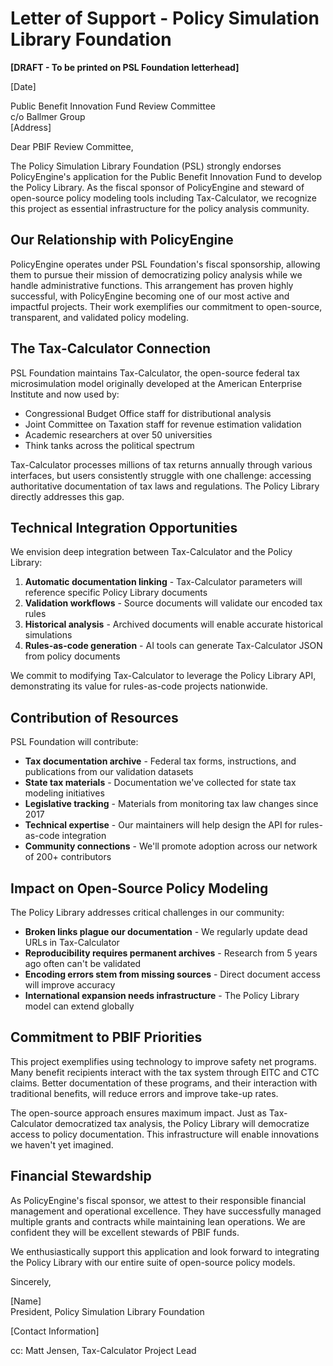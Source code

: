 # Letter of Support - Policy Simulation Library Foundation

**[DRAFT - To be printed on PSL Foundation letterhead]**

[Date]

Public Benefit Innovation Fund Review Committee  
c/o Ballmer Group  
[Address]

Dear PBIF Review Committee,

The Policy Simulation Library Foundation (PSL) strongly endorses PolicyEngine's application for the Public Benefit Innovation Fund to develop the Policy Library. As the fiscal sponsor of PolicyEngine and steward of open-source policy modeling tools including Tax-Calculator, we recognize this project as essential infrastructure for the policy analysis community.

## Our Relationship with PolicyEngine

PolicyEngine operates under PSL Foundation's fiscal sponsorship, allowing them to pursue their mission of democratizing policy analysis while we handle administrative functions. This arrangement has proven highly successful, with PolicyEngine becoming one of our most active and impactful projects. Their work exemplifies our commitment to open-source, transparent, and validated policy modeling.

## The Tax-Calculator Connection

PSL Foundation maintains Tax-Calculator, the open-source federal tax microsimulation model originally developed at the American Enterprise Institute and now used by:

- Congressional Budget Office staff for distributional analysis
- Joint Committee on Taxation staff for revenue estimation validation
- Academic researchers at over 50 universities
- Think tanks across the political spectrum

Tax-Calculator processes millions of tax returns annually through various interfaces, but users consistently struggle with one challenge: accessing authoritative documentation of tax laws and regulations. The Policy Library directly addresses this gap.

## Technical Integration Opportunities

We envision deep integration between Tax-Calculator and the Policy Library:

1. **Automatic documentation linking** - Tax-Calculator parameters will reference specific Policy Library documents
2. **Validation workflows** - Source documents will validate our encoded tax rules
3. **Historical analysis** - Archived documents will enable accurate historical simulations
4. **Rules-as-code generation** - AI tools can generate Tax-Calculator JSON from policy documents

We commit to modifying Tax-Calculator to leverage the Policy Library API, demonstrating its value for rules-as-code projects nationwide.

## Contribution of Resources

PSL Foundation will contribute:

- **Tax documentation archive** - Federal tax forms, instructions, and publications from our validation datasets
- **State tax materials** - Documentation we've collected for state tax modeling initiatives  
- **Legislative tracking** - Materials from monitoring tax law changes since 2017
- **Technical expertise** - Our maintainers will help design the API for rules-as-code integration
- **Community connections** - We'll promote adoption across our network of 200+ contributors

## Impact on Open-Source Policy Modeling

The Policy Library addresses critical challenges in our community:

- **Broken links plague our documentation** - We regularly update dead URLs in Tax-Calculator
- **Reproducibility requires permanent archives** - Research from 5 years ago often can't be validated
- **Encoding errors stem from missing sources** - Direct document access will improve accuracy
- **International expansion needs infrastructure** - The Policy Library model can extend globally

## Commitment to PBIF Priorities

This project exemplifies using technology to improve safety net programs. Many benefit recipients interact with the tax system through EITC and CTC claims. Better documentation of these programs, and their interaction with traditional benefits, will reduce errors and improve take-up rates.

The open-source approach ensures maximum impact. Just as Tax-Calculator democratized tax analysis, the Policy Library will democratize access to policy documentation. This infrastructure will enable innovations we haven't yet imagined.

## Financial Stewardship

As PolicyEngine's fiscal sponsor, we attest to their responsible financial management and operational excellence. They have successfully managed multiple grants and contracts while maintaining lean operations. We are confident they will be excellent stewards of PBIF funds.

We enthusiastically support this application and look forward to integrating the Policy Library with our entire suite of open-source policy models.

Sincerely,

[Name]  
President, Policy Simulation Library Foundation

[Contact Information]

cc: Matt Jensen, Tax-Calculator Project Lead